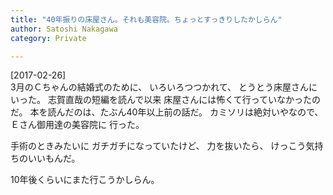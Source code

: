 ```yaml
---
title: "40年振りの床屋さん。それも美容院。ちょっとすっきりしたかしらん"
author: Satoshi Nakagawa
category: Private

---
```


[2017-02-26]  
 3月のＣちゃんの結婚式のために、
いろいろつつかれて、
とうとう床屋さんにいった。
志賀直哉の短編を読んで以来
床屋さんには怖くて行っていなかったのだ。
本を読んだのは、たぶん40年以上前の話だ。
カミソリは絶対いやなので、
Ｅさん御用達の美容院に
行った。

 手術のときみたいに
ガチガチになっていたけど、
力を抜いたら、
けっこう気持ちのいいもんだ。

 10年後くらいにまた行こうかしらん。


